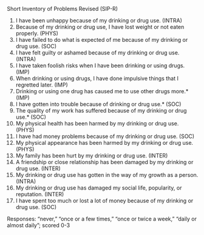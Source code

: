 Short Inventory of Problems Revised (SIP-R)

1. I have been unhappy because of my drinking or drug use. (INTRA)
2. Because of my drinking or drug use, I have lost weight or not eaten properly. (PHYS)
3. I have failed to do what is expected of me because of my drinking or drug use. (SOC)
4. I have felt guilty or ashamed because of my drinking or drug use. (INTRA)
5. I have taken foolish risks when I have been drinking or using drugs. (IMP)
6. When drinking or using drugs, I have done impulsive things that I regretted later. (IMP)
7. Drinking or using one drug has caused me to use other drugs more.* (IMP)
8. I have gotten into trouble because of drinking or drug use.* (SOC)
9. The quality of my work has suffered because of my drinking or drug use.* (SOC)
10. My physical health has been harmed by my drinking or drug use. (PHYS)
11. I have had money problems because of my drinking or drug use. (SOC)
12. My physical appearance has been harmed by my drinking or drug use. (PHYS)
13. My family has been hurt by my drinking or drug use. (INTER)
14. A friendship or close relationship has been damaged by my drinking or drug use. (INTER)
15. My drinking or drug use has gotten in the way of my growth as a person. (INTRA)
16. My drinking or drug use has damaged my social life, popularity, or reputation. (INTER)
17. I have spent too much or lost a lot of money because of my drinking or drug use. (SOC)

Responses: “never,” “once or a few times,” “once or twice a week,” “daily or almost daily”; scored 0-3
